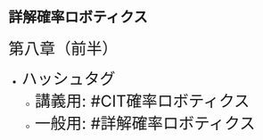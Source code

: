 # <span style="font-size:90%">詳解確率ロボティクス</span>

<span style="font-size:200%">第八章（前半）</span>

* <span style="font-size:200%">ハッシュタグ</span>
    * <span style="font-size:200%">講義用: #CIT確率ロボティクス</span>
    * <span style="font-size:200%">一般用: #詳解確率ロボティクス</span>
